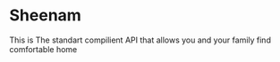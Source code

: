 # Sheenam
This is The standart compilient  API that allows you and  your family find comfortable home  
